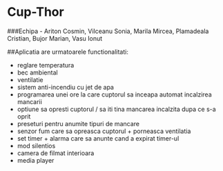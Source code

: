 # Cup-Thor

###Echipa - Ariton Cosmin, Vilceanu Sonia, Marila Mircea, Plamadeala Cristian, Bujor Marian, Vasu Ionut

##Aplicatia are urmatoarele functionalitati:

- reglare temperatura
- bec ambiental
- ventilatie
- sistem anti-incendiu cu jet de apa
- programarea unei ore la care cuptorul sa inceapa automat incalzirea mancarii
- optiune sa opresti cuptorul / sa iti tina mancarea incalzita dupa ce s-a oprit
- preseturi pentru anumite tipuri de mancare
- senzor fum care sa opreasca cuptorul + porneasca ventilatia
- set timer + alarma care sa anunte cand a expirat timer-ul
- mod silentios
- camera de filmat interioara
- media player
